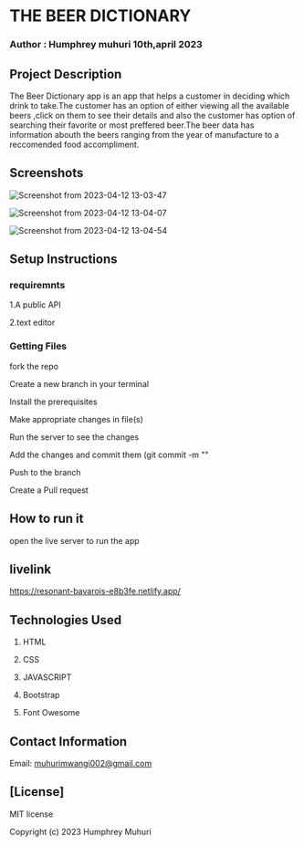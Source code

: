# THE BEER DICTIONARY

### Author  : Humphrey muhuri 10th,april 2023

## Project Description

The Beer Dictionary app is an app that helps a customer in deciding which drink to take.The customer has an option of either viewing all the available beers ,click on them to see their details and also the customer has option of searching their favorite or most preffered beer.The beer data has information abouth the beers ranging from the year of manufacture to a reccomended food accompliment.

 ## Screenshots

 ![Screenshot from 2023-04-12 13-03-47](https://user-images.githubusercontent.com/127226487/231433319-d431512e-370b-4735-8fb3-d3bc904070b7.png)

 ![Screenshot from 2023-04-12 13-04-07](https://user-images.githubusercontent.com/127226487/231433591-6fc8f7bd-4182-4975-a80d-2f4d0d64ee01.png)

 ![Screenshot from 2023-04-12 13-04-54](https://user-images.githubusercontent.com/127226487/231433714-e8454fb9-51a3-49ea-8d40-35d43d460c55.png)

## Setup Instructions

### requiremnts

1.A public API

2.text editor 


### Getting Files

fork the repo

Create a new branch in your terminal

Install the prerequisites

Make appropriate changes in file(s)

Run the server to see the changes

Add the changes and commit them (git commit -m ""

Push to the branch

Create a Pull request

## How to run it

open the live server to run the app


## livelink

https://resonant-bavarois-e8b3fe.netlify.app/


## Technologies Used

1. HTML

2. CSS

3. JAVASCRIPT

4. Bootstrap

5. Font Owesome

## Contact Information

Email: muhurimwangi002@gmail.com

## [License] 

MIT license

Copyright (c) 2023 Humphrey Muhuri





